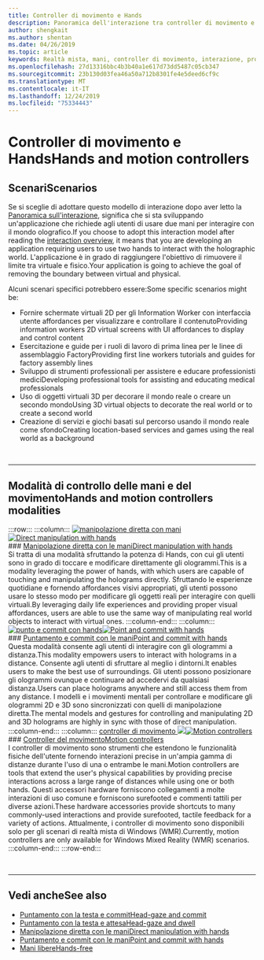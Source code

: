 ```yaml
---
title: Controller di movimento e Hands
description: Panoramica dell'interazione tra controller di movimento e Hands
author: shengkait
ms.author: shentan
ms.date: 04/26/2019
ms.topic: article
keywords: Realtà mista, mani, controller di movimento, interazione, progettazione
ms.openlocfilehash: 27d13316bbc4b3b40a1e617d73dd5487c05cb347
ms.sourcegitcommit: 23b130d03fea46a50a712b8301fe4e5deed6cf9c
ms.translationtype: MT
ms.contentlocale: it-IT
ms.lasthandoff: 12/24/2019
ms.locfileid: "75334443"
---
```

# <a name="hands-and-motion-controllers"></a><span data-ttu-id="faf66-104">Controller di movimento e Hands</span><span class="sxs-lookup"><span data-stu-id="faf66-104">Hands and motion controllers</span></span>
## <a name="scenarios"></a><span data-ttu-id="faf66-105">Scenari</span><span class="sxs-lookup"><span data-stu-id="faf66-105">Scenarios</span></span>
<span data-ttu-id="faf66-106">Se si sceglie di adottare questo modello di interazione dopo aver letto la [Panoramica sull'interazione](interaction-fundamentals.md), significa che si sta sviluppando un'applicazione che richiede agli utenti di usare due mani per interagire con il mondo olografico.</span><span class="sxs-lookup"><span data-stu-id="faf66-106">If you choose to adopt this interaction model after reading the [interaction overview](interaction-fundamentals.md), it means that you are developing an application requiring users to use two hands to interact with the holographic world.</span></span> <span data-ttu-id="faf66-107">L'applicazione è in grado di raggiungere l'obiettivo di rimuovere il limite tra virtuale e fisico.</span><span class="sxs-lookup"><span data-stu-id="faf66-107">Your application is going to achieve the goal of removing the boundary between virtual and physical.</span></span>

<span data-ttu-id="faf66-108">Alcuni scenari specifici potrebbero essere:</span><span class="sxs-lookup"><span data-stu-id="faf66-108">Some specific scenarios might be:</span></span>
* <span data-ttu-id="faf66-109">Fornire schermate virtuali 2D per gli Information Worker con interfaccia utente affordances per visualizzare e controllare il contenuto</span><span class="sxs-lookup"><span data-stu-id="faf66-109">Providing information workers 2D virtual screens with UI affordances to display and control content</span></span>
* <span data-ttu-id="faf66-110">Esercitazione e guide per i ruoli di lavoro di prima linea per le linee di assemblaggio Factory</span><span class="sxs-lookup"><span data-stu-id="faf66-110">Providing first line workers tutorials and guides for factory assembly lines</span></span>
* <span data-ttu-id="faf66-111">Sviluppo di strumenti professionali per assistere e educare professionisti medici</span><span class="sxs-lookup"><span data-stu-id="faf66-111">Developing professional tools for assisting and educating medical professionals</span></span>  
* <span data-ttu-id="faf66-112">Uso di oggetti virtuali 3D per decorare il mondo reale o creare un secondo mondo</span><span class="sxs-lookup"><span data-stu-id="faf66-112">Using 3D virtual objects to decorate the real world or to create a second world</span></span> 
* <span data-ttu-id="faf66-113">Creazione di servizi e giochi basati sul percorso usando il mondo reale come sfondo</span><span class="sxs-lookup"><span data-stu-id="faf66-113">Creating location-based services and games using the real world as a background</span></span>

<br>

---

## <a name="hands-and-motion-controllers-modalities"></a><span data-ttu-id="faf66-114">Modalità di controllo delle mani e del movimento</span><span class="sxs-lookup"><span data-stu-id="faf66-114">Hands and motion controllers modalities</span></span>

:::row:::
    :::column:::
       <span data-ttu-id="faf66-115">[![manipolazione diretta con mani](images/hands-and-controllers-direct-manipulation.jpg)](direct-manipulation.md)</span><span class="sxs-lookup"><span data-stu-id="faf66-115">[![Direct manipulation with hands](images/hands-and-controllers-direct-manipulation.jpg)](direct-manipulation.md)</span></span><br>
       ### <a name="direct-manipulation-with-handsdirect-manipulationmdbr"></a>[<span data-ttu-id="faf66-116">Manipolazione diretta con le mani</span><span class="sxs-lookup"><span data-stu-id="faf66-116">Direct manipulation with hands</span></span>](direct-manipulation.md)<br>
       <span data-ttu-id="faf66-117">Si tratta di una modalità sfruttando la potenza di Hands, con cui gli utenti sono in grado di toccare e modificare direttamente gli ologrammi.</span><span class="sxs-lookup"><span data-stu-id="faf66-117">This is a modality leveraging the power of hands, with which users are capable of touching and manipulating the holograms directly.</span></span> <span data-ttu-id="faf66-118">Sfruttando le esperienze quotidiane e fornendo affordances visivi appropriati, gli utenti possono usare lo stesso modo per modificare gli oggetti reali per interagire con quelli virtuali.</span><span class="sxs-lookup"><span data-stu-id="faf66-118">By leveraging daily life experiences and providing proper visual affordances, users are able to use the same way of manipulating real world objects to interact with virtual ones.</span></span>
    :::column-end:::
    :::column:::
       <span data-ttu-id="faf66-119">[![punto e commit con hands](images/hands-and-controllers-point-and-commit.jpg)](point-and-commit.md)</span><span class="sxs-lookup"><span data-stu-id="faf66-119">[![Point and commit with hands](images/hands-and-controllers-point-and-commit.jpg)](point-and-commit.md)</span></span><br>
        ### <a name="point-and-commit-with-handspoint-and-commitmdbr"></a>[<span data-ttu-id="faf66-120">Puntamento e commit con le mani</span><span class="sxs-lookup"><span data-stu-id="faf66-120">Point and commit with hands</span></span>](point-and-commit.md)<br>
        <span data-ttu-id="faf66-121">Questa modalità consente agli utenti di interagire con gli ologrammi a distanza.</span><span class="sxs-lookup"><span data-stu-id="faf66-121">This modality empowers users to interact with holograms in a distance.</span></span> <span data-ttu-id="faf66-122">Consente agli utenti di sfruttare al meglio i dintorni.</span><span class="sxs-lookup"><span data-stu-id="faf66-122">It enables users to make the best use of surroundings.</span></span> <span data-ttu-id="faf66-123">Gli utenti possono posizionare gli ologrammi ovunque e continuare ad accedervi da qualsiasi distanza.</span><span class="sxs-lookup"><span data-stu-id="faf66-123">Users can place holograms anywhere and still access them from any distance.</span></span> <span data-ttu-id="faf66-124">I modelli e i movimenti mentali per controllare e modificare gli ologrammi 2D e 3D sono sincronizzati con quelli di manipolazione diretta.</span><span class="sxs-lookup"><span data-stu-id="faf66-124">The mental models and gestures for controlling and manipulating 2D and 3D holograms are highly in sync with those of direct manipulation.</span></span>
    :::column-end:::
    :::column:::
       <span data-ttu-id="faf66-125">[controller di movimento ![](images/hands-and-controllers-motion-controllers.jpg)](motion-controllers.md)</span><span class="sxs-lookup"><span data-stu-id="faf66-125">[![Motion controllers](images/hands-and-controllers-motion-controllers.jpg)](motion-controllers.md)</span></span><br>
       ### <a name="motion-controllersmotion-controllersmdbr"></a>[<span data-ttu-id="faf66-126">Controller del movimento</span><span class="sxs-lookup"><span data-stu-id="faf66-126">Motion controllers</span></span>](motion-controllers.md)<br>
       <span data-ttu-id="faf66-127">I controller di movimento sono strumenti che estendono le funzionalità fisiche dell'utente fornendo interazioni precise in un'ampia gamma di distanze durante l'uso di una o entrambe le mani.</span><span class="sxs-lookup"><span data-stu-id="faf66-127">Motion controllers are tools that extend the user's physical capabilities by providing precise interactions across a large range of distances while using one or both hands.</span></span> <span data-ttu-id="faf66-128">Questi accessori hardware forniscono collegamenti a molte interazioni di uso comune e forniscono surefooted e commenti tattili per diverse azioni.</span><span class="sxs-lookup"><span data-stu-id="faf66-128">These hardware accessories provide shortcuts to many commonly-used interactions and provide surefooted, tactile feedback for a variety of actions.</span></span> <span data-ttu-id="faf66-129">Attualmente, i controller di movimento sono disponibili solo per gli scenari di realtà mista di Windows (WMR).</span><span class="sxs-lookup"><span data-stu-id="faf66-129">Currently, motion controllers are only available for Windows Mixed Reality (WMR) scenarios.</span></span> 
    :::column-end:::
:::row-end:::

<br>

---

## <a name="see-also"></a><span data-ttu-id="faf66-130">Vedi anche</span><span class="sxs-lookup"><span data-stu-id="faf66-130">See also</span></span>
* [<span data-ttu-id="faf66-131">Puntamento con la testa e commit</span><span class="sxs-lookup"><span data-stu-id="faf66-131">Head-gaze and commit</span></span>](gaze-and-commit.md)
* [<span data-ttu-id="faf66-132">Puntamento con la testa e attesa</span><span class="sxs-lookup"><span data-stu-id="faf66-132">Head-gaze and dwell</span></span>](gaze-and-dwell.md)
* [<span data-ttu-id="faf66-133">Manipolazione diretta con le mani</span><span class="sxs-lookup"><span data-stu-id="faf66-133">Direct manipulation with hands</span></span>](direct-manipulation.md)
* [<span data-ttu-id="faf66-134">Puntamento e commit con le mani</span><span class="sxs-lookup"><span data-stu-id="faf66-134">Point and commit with hands</span></span>](point-and-commit.md)
* [<span data-ttu-id="faf66-135">Mani libere</span><span class="sxs-lookup"><span data-stu-id="faf66-135">Hands-free</span></span>](hands-free.md)
